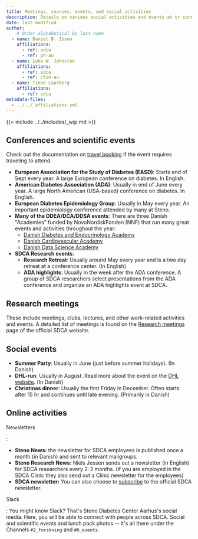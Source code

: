 ```yaml
---
title: Meetings, courses, events, and social activities
description: Details on various social activities and events at or connected with SDCA and finding more information about them.
date: last-modified
author:
    # Order alphabetical by last name
  - name: Daniel B. Ibsen
    affiliations:
      - ref: sdca
      - ref: ph-au
  - name: Luke W. Johnston
    affiliations:
      - ref: sdca
      - ref: clin-au
  - name: Tinne Laurberg
    affiliations:
      - ref: sdca
metadata-files: 
  - ../../_affiliations.yml
---
```


{{< include ../../includes/_wip.md >}}

## Conferences and scientific events
Check out the documentation on [travel
booking](../../support/travel-booking/index.md) if the event requires
traveling to attend.

-   **European Association for the Study of Diabetes (EASD)**: Starts
    end of Sept every year. A large European conference on diabetes. In English.
-   **American Diabetes Association (ADA)**: Usually in end of June
    every year. A large North American (USA-based) conference on
    diabetes. In English.
-   **European Diabetes Epidemiology Group**: Usually in May every year.
    An important epidemiology conference attended by many at Steno.
-   **Many of the DDEA/DCA/DDSA events**: There are three Danish
    "Academies" funded by NovoNordiskFonden (NNF) that run many great
    events and activities throughout the year:
    -   [Danish Diabetes and Endocrinology
        Academy](https://ddeacademy.dk/)
    -   [Danish Cardiovascular Academy](https://dcacademy.dk/)
    -   [Danish Data Science Academy](https://ddsa.dk/)
- **SDCA Research events**:
    -   **Research Retreat**: Usually around May every year and is a two
    day retreat at a conference center. (In English)
    - **ADA highlights**: Usually in the week after the ADA conference. A group of SDCA researchers select presentations from the ADA conference and organize an ADA highlights event at SDCA.

## Research meetings

These include meetings, clubs, lectures, and other work-related
activities and events. A detailed list of meetings is found on the
[Research meetings](https://www.stenoaarhus.dk/research/research-meetings/) page of
the official SDCA website.

## Social events

-   **Summer Party**: Usually in June (just before summer holidays). (In Danish)
-   **DHL-run**: Usually in August. Read more about the event on the [DHL website](https://dhlstafetten.dk/). (In Danish)
-   **Christmas dinner**: Usually the first Friday in December. Often starts
    after 15 hr and continues until late evening. (Primarily in Danish)

## Online activities

Newsletters

:   
- **Steno News:** the newsletter for SDCA employees is published once a month (in Danish) and sent to relevant mailgroups.
- **Steno Research News:** Niels Jessen sends out a newsletter (in English) for SDCA researchers every 2-3 months. (If you are employed in the SDCA Clinic they also send out a Clinic newsletter for the employees)
- **SDCA newsletter:** You can also choose to [subscribe](https://www.stenoaarhus.dk/nyheder/nyhedsmail/) to the official SDCA newsletter.

Slack

:   You might know Slack? That's Steno Diabetes Center Aarhus's social
    media. Here, you will be able to connect with people across SDCA.
    Social and scientific events and lunch pack photos -- it's all there
    under the Channels `#2_forskning` and `#6_events`.
